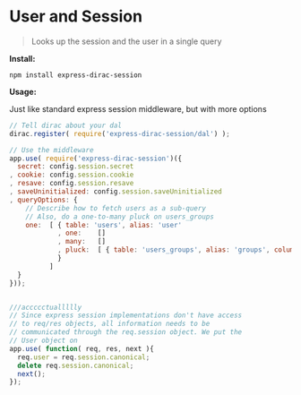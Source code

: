 # User and Session

> Looks up the session and the user in a single query

__Install:__

```
npm install express-dirac-session
```

__Usage:__

Just like standard express session middleware, but with more options

```javascript
// Tell dirac about your dal
dirac.register( require('express-dirac-session/dal') );

// Use the middleware
app.use( require('express-dirac-session')({
  secret: config.session.secret
, cookie: config.session.cookie
, resave: config.session.resave
, saveUninitialized: config.session.saveUninitialized
, queryOptions: {
    // Describe how to fetch users as a sub-query
    // Also, do a one-to-many pluck on users_groups
    one:  [ { table: 'users', alias: 'user'
            , one:    []
            , many:   []
            , pluck:  [ { table: 'users_groups', alias: 'groups', column: 'group' } ]
            }
          ]
  }
}));


///accccctuallllly
// Since express session implementations don't have access
// to req/res objects, all information needs to be
// communicated through the req.session object. We put the
// User object on
app.use( function( req, res, next ){
  req.user = req.session.canonical;
  delete req.session.canonical;
  next();
});
```